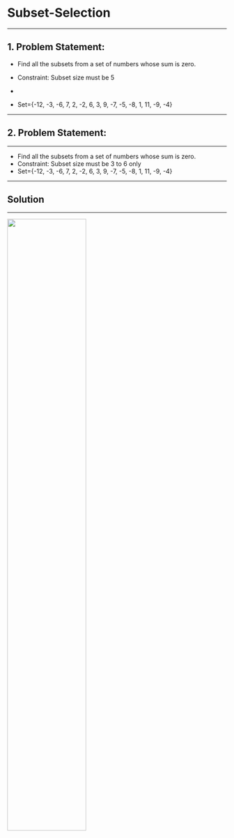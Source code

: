 # Subset-Selection
---
## 1. Problem Statement:
*  Find all the subsets from a set of numbers whose sum is zero.

*  Constraint: Subset size must be 5
*  
*  Set={-12, -3, -6, 7, 2, -2, 6, 3, 9, -7, -5, -8, 1, 11, -9, -4}

---
## 2. Problem Statement:
---
*  Find all the subsets from a set of numbers whose sum is zero.
*  Constraint: Subset size must be 3 to 6 only
*  Set={-12, -3, -6, 7, 2, -2, 6, 3, 9, -7, -5, -8, 1, 11, -9, -4}

---
## Solution
---

<img src="https://github.com/Harsimran-Dalal/Subset-Selection/assets/171664021/67da0cb5-4e7e-4789-868c-3946991c7d0c" width="60%" height="60%">


